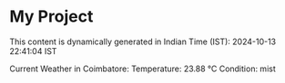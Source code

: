 # My Project

This content is dynamically generated in Indian Time (IST): 2024-10-13 22:41:04 IST


Current Weather in Coimbatore:
Temperature: 23.88 °C
Condition: mist
